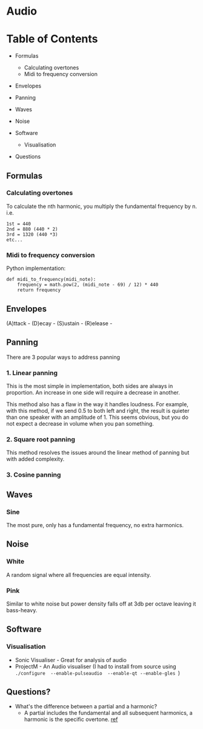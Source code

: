 # Audio

# Table of Contents

- Formulas
    - Calculating overtones
    - Midi to frequency conversion
- Envelopes
- Panning
- Waves
- Noise
- Software
    - Visualisation

- Questions

## Formulas

### Calculating overtones

To calculate the nth harmonic, you multiply the fundamental frequency by n.
i.e.

```
1st = 440
2nd = 880 (440 * 2)
3rd = 1320 (440 *3)
etc...
```

### Midi to frequency conversion

Python implementation:
```
def midi_to_frequency(midi_note):
    frequency = math.pow(2, (midi_note - 69) / 12) * 440
    return frequency
```


## Envelopes

(A)ttack - 
(D)ecay - 
(S)ustain - 
(R)elease - 

## Panning

There are 3 popular ways to address panning

### 1. Linear panning

This is the most simple in implementation, both sides are always in proportion.
An increase in one side will require a decrease in another.

This method also has a flaw in the way it handles loudness. For example, with
this method, if we send 0.5 to both left and right, the result is quieter than
one speaker with an amplitude of 1. This seems obvious, but you do not expect a
decrease in volume when you pan something.

### 2. Square root panning

This method resolves the issues around the linear method of panning but with
added complexity.

### 3. Cosine panning


## Waves

### Sine

The most pure, only has a fundamental frequency, no extra harmonics.

## Noise

### White 

A random signal where all frequencies are equal intensity.

### Pink

Similar to white noise but power density falls off at 3db per octave leaving it
bass-heavy.

## Software

### Visualisation

- Sonic Visualiser - Great for analysis of audio
- ProjectM - An Audio visualiser (I had to install from source using `./configure  --enable-pulseaudio  --enable-qt --enable-gles `)

## Questions?

- What's the difference between a partial and a harmonic?
    - A partial includes the fundamental and all subsequent harmonics, a
      harmonic is the specific overtone.
      [ref](https://en.wikipedia.org/wiki/Overtone)
